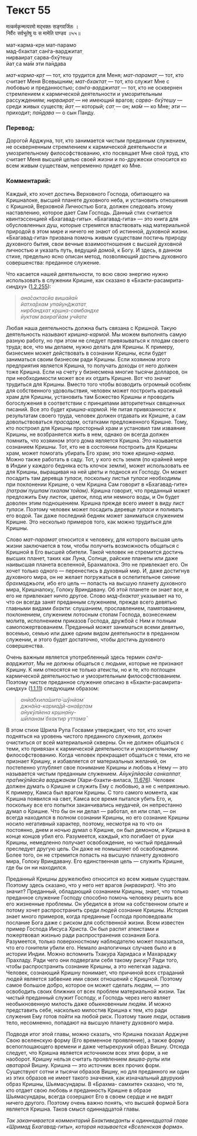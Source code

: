 # Текст 55

मत्कर्मकृन्मत्परमो मद्भक्तः सङ्गवर्जितः ।  
निर्वैरः सर्वभूतेषु यः स मामेति पाण्डव ॥५५॥

мат-карма-кр̣н мат-парамо  
мад-бхактат̣ сан̇га-варджитат̣  
нирваират̣ сарва-бхӯтешу  
йат̣ са ма̄м эти па̄н̣д̣ава

_мат-карма-кр̣т_ — тот, кто трудится для Меня; _мат-парамат̣_ — тот, кто считает Меня Всевышним; _мат-бхактат̣_ — тот, кто служит Мне с любовью и преданностью; _сан̇га-варджитат̣_ — тот, кто не осквернен стремлением к кармической деятельности и умозрительным рассуждениям; _нирваират̣_ — не имеющий врагов; _сарва- бхӯтешу_ — среди живых существ; _йат̣_ — который; _сат̣_ — он; _ма̄м_ — ко Мне; _эти_ — приходит; _па̄н̣д̣ава_ — о сын Панду.

### Перевод:

Дорогой Арджуна, тот, кто занимается чистым преданным служением, не оскверненным стремлением к кармической деятельности и умозрительному философствованию, кто посвящает Мне свой труд, кто считает Меня высшей целью своей жизни и по-дружески относится ко всем живым существам, непременно придет ко Мне.

### Комментарий:

Каждый, кто хочет достичь Верховного Господа, обитающего на Кришналоке, высшей планете духовного неба, и установить отношения с Кришной, Верховной Личностью Бога, должен следовать этому наставлению, которое дает Сам Господь. Данный стих считается квинтэссенцией «Бхагавад-гиты». «Бхагавад-гита» — это книга для обусловленных душ, которые стремятся властвовать над материальной природой в этом мире и ничего не знают об истинной, духовной жизни. «Бхагавад-гита» призвана помочь живым существам постичь природу духовного бытия, свои вечные взаимоотношения с высшей духовной личностью и указать путь, ведущий домой, к Богу. И здесь, в данном стихе, предельно ясно описан метод, позволяющий достичь духовного совершенства: преданное служение.

Что касается нашей деятельности, то всю свою энергию нужно использовать в служении Кришне, как сказано в «Бхакти-расамрита-синдху» ([1.2.255](#)):

> _ана̄сактасйа вишайа̄н  
> йатха̄рхам упайун̃джатат̣  
> нирбандхат̣ кр̣шн̣а-самбандхе  
> йуктам̇ ваира̄гйам учйате_

Любая наша деятельность должна быть связана с Кришной. Такую деятельность называют _кришна-кармой_. Мы можем выполнять самую разную работу, но при этом не следует привязываться к плодам своего труда; все, что мы делаем, нужно делать для Кришны. К примеру, бизнесмен может действовать в сознании Кришны, если будет заниматься своим бизнесом ради Кришны. Если хозяином этого предприятия является Кришна, то получать доходы от него должен тоже Кришна. Если на счету у бизнесмена многие тысячи долларов, он при необходимости может все их отдать Кришне. Вот что значит трудиться для Кришны. Вместо того чтобы возводить огромный особняк для собственного удовольствия, человек может построить красивый храм для Кришны, установить там Божество Кришны и проводить богослужения в соответствии с принципами авторитетных священных писаний. Все это будет _кришна-кармой_. Не питая привязанности к результатам своего труда, человек должен отдавать их Кришне, а сам довольствоваться _прасадом,_ остатками предложенного Кришне. Тому, кто построил для Кришны просторный храм и установил там изваяние Кришны, не возбраняется жить в нем, однако он всегда должен помнить, что хозяином этого дома является Кришна. Это называется сознанием Кришны. Тот, кто не в состоянии построить для Кришны храм, может помогать убирать Его храм; это тоже _кришна-карма_. Можно также работать в саду. Тот, у кого есть земля (по крайней мере в Индии у каждого бедняка есть клочок земли), может использовать ее для Кришны, выращивая на ней цветы и поднося их Господу. Он может посадить там деревца _туласи,_ поскольку листья _туласи_ необходимы при поклонении Кришне, о чем Кришна Сам говорит в «Бхагавад-гите» _(патрам̇ пушпам̇ пхалам̇ тойам)_. Кришна говорит, что преданный может предложить Ему листок, цветок, плод или немного воды, и Он будет доволен этим подношением. Кришна прежде всего имеет в виду лист _туласи_. Поэтому человек может посадить деревце _туласи_ и поливать его водой. Так даже последний бедняк может заниматься служением Кришне. Это несколько примеров того, как можно трудиться для Кришны.

Слово _мат-парамат̣_ относится к человеку, для которого высшая цель жизни заключается в том, чтобы получить возможность общаться с Кришной в Его высшей обители. Такой человек не стремится достичь высших планет, таких как Луна, Солнце, райские планеты или даже наивысшая планета вселенной, Брахмалока. Это не привлекает его. Он хочет только одного — перенестись в духовный мир. И, даже достигнув духовного мира, он не желает погружаться в ослепительное сияние _брахмаджьоти,_ ибо его цель — попасть на высшую планету духовного мира, Кришналоку, Голоку Вриндавану. Об этой планете он знает все, и его не привлекает ничто другое. Слово _мад-бхактат̣_ указывает на то, что он всегда занят преданным служением, прежде всего девятью главными видами _бхакти:_ слушанием, прославлением, памятованием, поклонением, служением лотосным стопам Господа, вознесением молитв, исполнением приказов Господа, дружбой с Ним и полным самопожертвованием. Преданный может заниматься всеми девятью, восемью, семью или даже одним видом деятельности в преданном служении, и этого будет достаточно, чтобы достичь духовного совершенства.

Очень важным является употребленный здесь термин _сан̇га- варджитат̣_. Мы не должны общаться с людьми, которые не признают Кришну. К ним относятся не только атеисты, но и те, кто поглощен кармической деятельностью и умозрительным философствованием. Поэтому чистое преданное служение описано в «Бхакти-расамрита-синдху» ([1.1.11](#)) следующим образом:

> _анйа̄бхила̄шита̄-ш́ӯнйам̇  
> джн̃а̄на-карма̄дй-ана̄вр̣там  
> а̄нукӯлйена кр̣шн̣а̄ну-  
> ш́ӣланам̇ бхактир уттама̄_

В этом стихе Шрила Рупа Госвами утверждает, что тот, кто хочет подняться на уровень чистого преданного служения, должен очиститься от всей материальной скверны. Он не должен общаться с теми, кто привязан к кармической деятельности и умозрительному философствованию. Когда человек прекращает общаться с теми, кто не признает Кришну, и избавляется от материальных желаний, он постепенно углубляет свое понимание Кришны и любовь к Нему — это называется чистым преданным служением. _А̄нукӯлйасйа сан̇калпат̣ пра̄тикӯлйасйа варджанам_ (Хари-бхакти-виласа, [11.676](#)). Человек должен думать о Кришне и служить Ему с любовью, а не с неприязнью. К примеру, Камса был врагом Кришны. С того самого момента, как Кришна появился на свет, Камса все время пытался убить Его, и, поскольку все его попытки заканчивались неудачей, он непрестанно думал о Кришне. Что бы он ни делал — работал, ел или спал, — он всегда находился в полном сознании Кришны, но его сознание Кришны носило негативный характер, поэтому, несмотря на то что он постоянно, днем и ночью думал о Кришне, он был демоном, и Кришна в конце концов убил его. Разумеется, каждый, кто погибает от руки Кришны, немедленно получает освобождение, но чистый преданный преследует другую цель. Он даже не помышляет об освобождении. Более того, он не стремится попасть на высшую планету духовного мира, Голоку Вриндавану. Его единственная цель — служить Кришне, где бы он ни находился.

Преданный Кришны дружелюбно относится ко всем живым существам. Поэтому здесь сказано, что у него нет врагов _(нирваират̣)._ Что это значит? Преданный, обладающий сознанием Кришны, знает, что только преданное служение Господу способно помочь человеку решить все его жизненные проблемы. Он убедился в этом на собственном опыте и потому хочет распространить среди людей сознание Кришны. История знает много примеров, когда преданные Господа проповедовали послание Бога даже с риском для собственной жизни. Всем известен пример Господа Иисуса Христа. Он был распят атеистами и пожертвовал жизнью ради распространения сознания Бога. Разумеется, только поверхностному наблюдателю может показаться, что его гонители убили его. Немало аналогичных случаев было и в истории Индии. Можно вспомнить Тхакура Харидаса и Махараджу Прахладу. Ради чего они подвергали себя такому риску? Ради того, чтобы распространить сознание Кришны, а это нелегкая задача. Человек, сознающий Кришну понимает, что причиной всех страданий людей является забвение ими своих отношений с Кришной. Поэтому самое большое добро, которое он может сделать людям, — это освободить своих ближних от всех проблем материальной жизни. Так чистый преданный служит Господу, и Господь через него являет необыкновенную милость даже обыкновенным людям. И можно представить себе, насколько милостив Кришна к тем, кто ради служения Ему готов пойти на любой риск. Поэтому такие люди, оставив тело, несомненно, попадают на высшую планету духовного мира.

Подводя итог этой главы, можно сказать, что Кришна показал Арджуне Свою вселенскую форму (Его временное проявление), а также форму всепоглощающего времени и даже четырехрукий образ Вишну. Отсюда следует, что Кришна является источником всех этих форм, а не наоборот. Кришну нельзя считать проявлением _вишва-рупы_ или _аватарой_ Вишну. Кришна — это источник всех прочих форм. Существуют сотни и тысячи образов Вишну, но для преданного ни один из этих образов не имеет такого значения, как изначальный двурукий образ Кришны, Шьямасундары. В «Брахма- самхите» сказано, что те, кто отдает свою любовь и преданность Кришне в образе Шьямасундары, всегда созерцают Его в своем сердце и не видят ничего другого. Поэтому очень важно понять, что высшей формой Бога является Кришна. Таков смысл одиннадцатой главы.

 _Так заканчивается комментарий Бхактиведанты к одиннадцатой главе «Шримад Бхагавад-гиты», которая называется «Вселенская форма»._